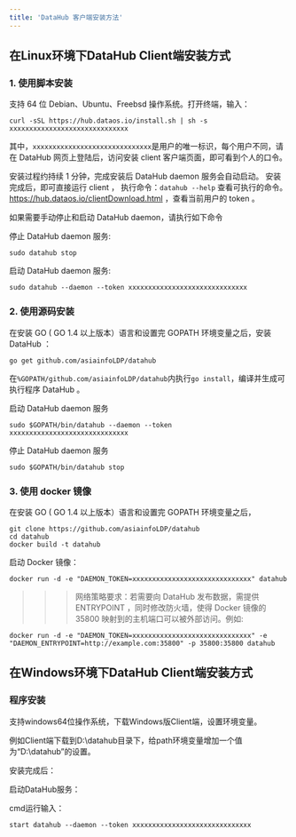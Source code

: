```yaml
---
title: 'DataHub 客户端安装方法'
---
```


## 在Linux环境下DataHub Client端安装方式

### 1. 使用脚本安装

支持 64 位 Debian、Ubuntu、Freebsd 操作系统。打开终端，输入：

	curl -sSL https://hub.dataos.io/install.sh | sh -s xxxxxxxxxxxxxxxxxxxxxxxxxxxxxx

其中，`xxxxxxxxxxxxxxxxxxxxxxxxxxxxxx`是用户的唯一标识，每个用户不同，请在 DataHub 网页上登陆后，访问安装 client 客户端页面，即可看到个人的口令。

安装过程约持续 1 分钟，完成安装后 DataHub daemon 服务会自动启动。
安装完成后，即可直接运行 client ， 执行命令：`datahub --help` 查看可执行的命令。
https://hub.dataos.io/clientDownload.html ，查看当前用户的 token 。

如果需要手动停止和启动 DataHub daemon，请执行如下命令

停止 DataHub daemon 服务:

	sudo datahub stop

启动 DataHub daemon 服务:

	sudo datahub --daemon --token xxxxxxxxxxxxxxxxxxxxxxxxxxxxxx

### 2. 使用源码安装

在安装 GO ( GO 1.4 以上版本）语言和设置完 GOPATH 环境变量之后，安装 DataHub ：

	go get github.com/asiainfoLDP/datahub

在`%GOPATH/github.com/asiainfoLDP/datahub`内执行`go install`，编译并生成可执行程序 DataHub 。

启动 DataHub daemon 服务
	
    sudo $GOPATH/bin/datahub --daemon --token xxxxxxxxxxxxxxxxxxxxxxxxxxxxxx

停止 DataHub daemon 服务
	
    sudo $GOPATH/bin/datahub stop

### 3. 使用 docker 镜像

在安装 GO ( GO 1.4 以上版本）语言和设置完 GOPATH 环境变量之后，

	git clone https://github.com/asiainfoLDP/datahub
    cd datahub
    docker build -t datahub
    
启动 Docker 镜像：

	docker run -d -e "DAEMON_TOKEN=xxxxxxxxxxxxxxxxxxxxxxxxxxxxxx" datahub

>>>网络策略要求：若需要向 DataHub 发布数据，需提供 ENTRYPOINT ，同时修改防火墙，使得 Docker 镜像的 35800 映射到的主机端口可以被外部访问。例如:

	docker run -d -e "DAEMON_TOKEN=xxxxxxxxxxxxxxxxxxxxxxxxxxxxxx" -e
    "DAEMON_ENTRYPOINT=http://example.com:35800" -p 35800:35800 datahub
    
## 在Windows环境下DataHub Client端安装方式    
    
### 程序安装

支持windows64位操作系统，下载Windows版Client端，设置环境变量。

例如Client端下载到D:\datahub目录下，给path环境变量增加一个值为“D:\datahub”的设置。

安装完成后：

启动DataHub服务：

cmd运行输入：

	start datahub --daemon --token xxxxxxxxxxxxxxxxxxxxxxxxxxxxxx
